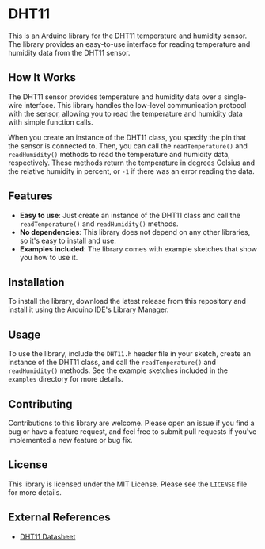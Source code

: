 # DHT11

This is an Arduino library for the DHT11 temperature and humidity sensor. The library provides an easy-to-use interface for reading temperature and humidity data from the DHT11 sensor.

## How It Works

The DHT11 sensor provides temperature and humidity data over a single-wire interface. This library handles the low-level communication protocol with the sensor, allowing you to read the temperature and humidity data with simple function calls.

When you create an instance of the DHT11 class, you specify the pin that the sensor is connected to. Then, you can call the `readTemperature()` and `readHumidity()` methods to read the temperature and humidity data, respectively. These methods return the temperature in degrees Celsius and the relative humidity in percent, or `-1` if there was an error reading the data.

## Features

- **Easy to use**: Just create an instance of the DHT11 class and call the `readTemperature()` and `readHumidity()` methods.
- **No dependencies**: This library does not depend on any other libraries, so it's easy to install and use.
- **Examples included**: The library comes with example sketches that show you how to use it.

## Installation

To install the library, download the latest release from this repository and install it using the Arduino IDE's Library Manager.

## Usage

To use the library, include the `DHT11.h` header file in your sketch, create an instance of the DHT11 class, and call the `readTemperature()` and `readHumidity()` methods. See the example sketches included in the `examples` directory for more details.

## Contributing

Contributions to this library are welcome. Please open an issue if you find a bug or have a feature request, and feel free to submit pull requests if you've implemented a new feature or bug fix.

## License

This library is licensed under the MIT License. Please see the `LICENSE` file for more details.

## External References

- [DHT11 Datasheet](https://www.mouser.com/datasheet/2/758/DHT11-Technical-Data-Sheet-Translated-Version-1143054.pdf)
